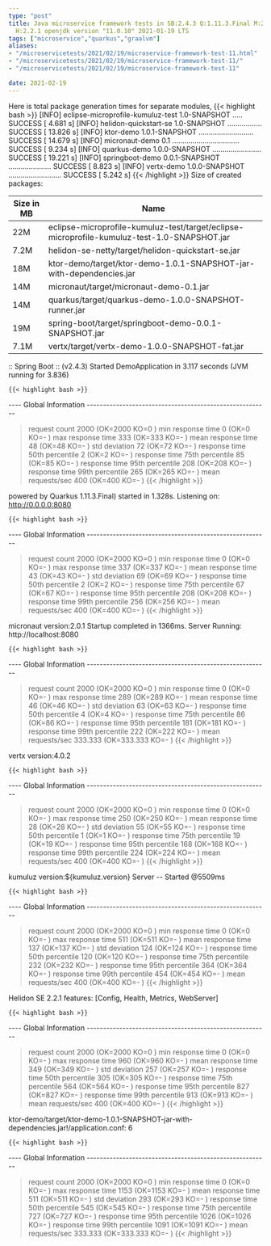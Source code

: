 ```yaml
---
type: "post"
title: Java microservice framework tests in SB:2.4.3 Q:1.11.3.Final M:2.3.2 V:4.0.2
  H:2.2.1 openjdk version "11.0.10" 2021-01-19 LTS
tags: ["microservice","quarkus","graalvm"]
aliases:
- "/microservicetests/2021/02/19/microservice-framework-test-11.html"
- "/microservicetests/2021/02/19/microservice-framework-test-11/"
- "/microservicetests/2021/02/19/microservice-framework-test-11"

date: 2021-02-19
---
```

 
Here is total package generation times for separate modules,
{{< highlight bash >}}
[INFO] eclipse-microprofile-kumuluz-test 1.0-SNAPSHOT ..... SUCCESS [  4.681 s]
[INFO] helidon-quickstart-se 1.0-SNAPSHOT ................. SUCCESS [ 13.826 s]
[INFO] ktor-demo 1.0.1-SNAPSHOT ........................... SUCCESS [ 14.679 s]
[INFO] micronaut-demo 0.1 ................................. SUCCESS [  9.234 s]
[INFO] quarkus-demo 1.0.0-SNAPSHOT ........................ SUCCESS [ 19.221 s]
[INFO] springboot-demo 0.0.1-SNAPSHOT ..................... SUCCESS [  8.823 s]
[INFO] vertx-demo 1.0.0-SNAPSHOT .......................... SUCCESS [  5.242 s]
{{< /highlight >}}
Size of created packages:

| Size in MB |  Name |
|------------|-------|
| 22M | eclipse-microprofile-kumuluz-test/target/eclipse-microprofile-kumuluz-test-1.0-SNAPSHOT.jar |
| 7.2M | helidon-se-netty/target/helidon-quickstart-se.jar |
| 18M | ktor-demo/target/ktor-demo-1.0.1-SNAPSHOT-jar-with-dependencies.jar |
| 14M | micronaut/target/micronaut-demo-0.1.jar |
| 14M | quarkus/target/quarkus-demo-1.0.0-SNAPSHOT-runner.jar |
| 19M | spring-boot/target/springboot-demo-0.0.1-SNAPSHOT.jar |
| 7.1M | vertx/target/vertx-demo-1.0.0-SNAPSHOT-fat.jar |


:: Spring Boot :: (v2.4.3) Started DemoApplication in 3.117 seconds (JVM running for 3.836)

    {{< highlight bash >}}
---- Global Information --------------------------------------------------------
> request count                                       2000 (OK=2000   KO=0     )
> min response time                                      0 (OK=0      KO=-     )
> max response time                                    333 (OK=333    KO=-     )
> mean response time                                    48 (OK=48     KO=-     )
> std deviation                                         72 (OK=72     KO=-     )
> response time 50th percentile                          2 (OK=2      KO=-     )
> response time 75th percentile                         85 (OK=85     KO=-     )
> response time 95th percentile                        208 (OK=208    KO=-     )
> response time 99th percentile                        265 (OK=265    KO=-     )
> mean requests/sec                                    400 (OK=400    KO=-     )
{{< /highlight >}}

powered by Quarkus 1.11.3.Final) started in 1.328s. Listening on: http://0.0.0.0:8080

    {{< highlight bash >}}
---- Global Information --------------------------------------------------------
> request count                                       2000 (OK=2000   KO=0     )
> min response time                                      0 (OK=0      KO=-     )
> max response time                                    337 (OK=337    KO=-     )
> mean response time                                    43 (OK=43     KO=-     )
> std deviation                                         69 (OK=69     KO=-     )
> response time 50th percentile                          2 (OK=2      KO=-     )
> response time 75th percentile                         67 (OK=67     KO=-     )
> response time 95th percentile                        208 (OK=208    KO=-     )
> response time 99th percentile                        256 (OK=256    KO=-     )
> mean requests/sec                                    400 (OK=400    KO=-     )
{{< /highlight >}}

micronaut version:2.0.1 Startup completed in 1366ms. Server Running: http://localhost:8080

    {{< highlight bash >}}
---- Global Information --------------------------------------------------------
> request count                                       2000 (OK=2000   KO=0     )
> min response time                                      0 (OK=0      KO=-     )
> max response time                                    289 (OK=289    KO=-     )
> mean response time                                    46 (OK=46     KO=-     )
> std deviation                                         63 (OK=63     KO=-     )
> response time 50th percentile                          4 (OK=4      KO=-     )
> response time 75th percentile                         86 (OK=86     KO=-     )
> response time 95th percentile                        181 (OK=181    KO=-     )
> response time 99th percentile                        222 (OK=222    KO=-     )
> mean requests/sec                                333.333 (OK=333.333 KO=-     )
{{< /highlight >}}

vertx version:4.0.2

    {{< highlight bash >}}
---- Global Information --------------------------------------------------------
> request count                                       2000 (OK=2000   KO=0     )
> min response time                                      0 (OK=0      KO=-     )
> max response time                                    250 (OK=250    KO=-     )
> mean response time                                    28 (OK=28     KO=-     )
> std deviation                                         55 (OK=55     KO=-     )
> response time 50th percentile                          1 (OK=1      KO=-     )
> response time 75th percentile                         19 (OK=19     KO=-     )
> response time 95th percentile                        168 (OK=168    KO=-     )
> response time 99th percentile                        224 (OK=224    KO=-     )
> mean requests/sec                                    400 (OK=400    KO=-     )
{{< /highlight >}}

kumuluz version:${kumuluz.version} Server -- Started @5509ms

    {{< highlight bash >}}
---- Global Information --------------------------------------------------------
> request count                                       2000 (OK=2000   KO=0     )
> min response time                                      0 (OK=0      KO=-     )
> max response time                                    511 (OK=511    KO=-     )
> mean response time                                   137 (OK=137    KO=-     )
> std deviation                                        124 (OK=124    KO=-     )
> response time 50th percentile                        120 (OK=120    KO=-     )
> response time 75th percentile                        232 (OK=232    KO=-     )
> response time 95th percentile                        364 (OK=364    KO=-     )
> response time 99th percentile                        454 (OK=454    KO=-     )
> mean requests/sec                                    400 (OK=400    KO=-     )
{{< /highlight >}}

Helidon SE 2.2.1 features: [Config, Health, Metrics, WebServer]

    {{< highlight bash >}}
---- Global Information --------------------------------------------------------
> request count                                       2000 (OK=2000   KO=0     )
> min response time                                      0 (OK=0      KO=-     )
> max response time                                    960 (OK=960    KO=-     )
> mean response time                                   349 (OK=349    KO=-     )
> std deviation                                        257 (OK=257    KO=-     )
> response time 50th percentile                        305 (OK=305    KO=-     )
> response time 75th percentile                        564 (OK=564    KO=-     )
> response time 95th percentile                        827 (OK=827    KO=-     )
> response time 99th percentile                        913 (OK=913    KO=-     )
> mean requests/sec                                    400 (OK=400    KO=-     )
{{< /highlight >}}

ktor-demo/target/ktor-demo-1.0.1-SNAPSHOT-jar-with-dependencies.jar!/application.conf: 6

    {{< highlight bash >}}
---- Global Information --------------------------------------------------------
> request count                                       2000 (OK=2000   KO=0     )
> min response time                                      0 (OK=0      KO=-     )
> max response time                                   1153 (OK=1153   KO=-     )
> mean response time                                   511 (OK=511    KO=-     )
> std deviation                                        293 (OK=293    KO=-     )
> response time 50th percentile                        545 (OK=545    KO=-     )
> response time 75th percentile                        727 (OK=727    KO=-     )
> response time 95th percentile                       1026 (OK=1026   KO=-     )
> response time 99th percentile                       1091 (OK=1091   KO=-     )
> mean requests/sec                                333.333 (OK=333.333 KO=-     )
{{< /highlight >}}
